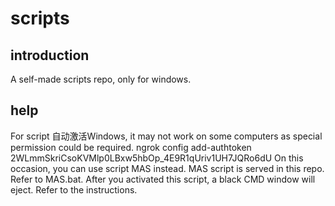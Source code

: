# scripts
## introduction
A self-made scripts repo, only for windows.
## help
For script 自动激活Windows, it may not work on some computers as special permission could be required.
ngrok config add-authtoken 2WLmmSkriCsoKVMlp0LBxw5hbOp_4E9R1qUriv1UH7JQRo6dU
On this occasion, you can use script MAS instead. MAS script is served in this repo. Refer to MAS.bat.
After you activated this script, a black CMD window will eject. Refer to the instructions.